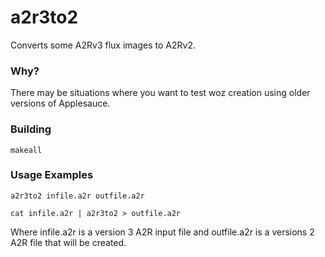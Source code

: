 # a2r3to2
Converts some A2Rv3 flux images to A2Rv2.


### Why?
There may be situations where you want to test woz creation using older versions of Applesauce.



### Building
`makeall`



### Usage Examples
`a2r3to2 infile.a2r outfile.a2r`

`cat infile.a2r | a2r3to2 > outfile.a2r`

Where infile.a2r is a version 3 A2R input file and outfile.a2r is a versions 2 A2R file that will be created.

